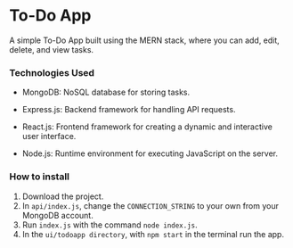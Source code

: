 # To-Do App

A simple To-Do App built using the MERN stack, where you can add, edit, delete, and view tasks.

### Technologies Used

- MongoDB: NoSQL database for storing tasks.

- Express.js: Backend framework for handling API requests.

- React.js: Frontend framework for creating a dynamic and interactive user interface.

- Node.js: Runtime environment for executing JavaScript on the server.

### How to install

1. Download the project.
2. In `api/index.js`, change the `CONNECTION_STRING` to your own from your MongoDB account.
3. Run `index.js` with the command `node index.js`.
4. In the `ui/todoapp directory`, with `npm start` in the terminal run the app.
